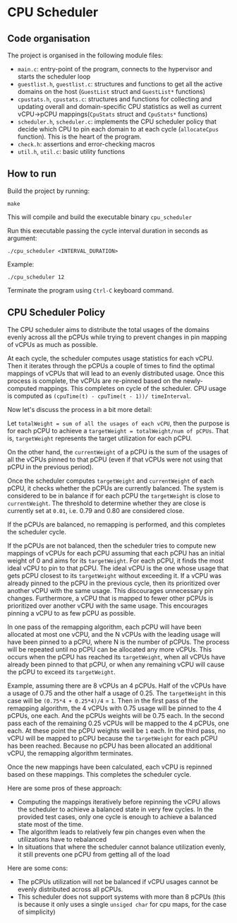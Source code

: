 # CPU Scheduler

## Code organisation

The project is organised in the following module files:

- `main.c`: entry-point of the program, connects to the hypervisor and starts the scheduler loop
- `guestlist.h`, `guestlist.c`: structures and functions to get all the active domains on the host (`GuestList` struct and `GuestList*` functions)
- `cpustats.h`, `cpustats.c`: structures and functions for collecting and updating overall and domain-specific CPU statistics as well as current vCPU->pCPU mappings(`CpuStats` struct and `CpuStats*` functions)
- `scheduler.h`, `scheduler.c`: implements the CPU scheduler policy that decide which CPU to pin each domain to at each cycle (`allocateCpus` function). This is the heart of the program.
- `check.h`: assertions and error-checking macros
- `util.h`, `util.c`: basic utility functions

## How to run

Build the project by running:

```
make
```
This will compile and build the executable binary `cpu_scheduler`

Run this executable passing the cycle interval duration in seconds as argument:
```
./cpu_scheduler <INTERVAL_DURATION>
```
Example:
```
./cpu_scheduler 12
```
Terminate the program using `Ctrl-C` keyboard command.

## CPU Scheduler Policy

The CPU scheduler aims to distribute the total usages of the domains
evenly across all the pCPUs while trying to prevent changes in pin mapping of
vCPUs as much as possible.

At each cycle, the scheduler computes usage statistics for each vCPU. Then it
iterates through the pCPUs a couple of times to find the optimal mappings of vCPUs
that will lead to an evenly distributed usage. Once this process is complete,
the vCPUs are re-pinned based on the newly-computed mappings. This completes
on cycle of the scheduler. CPU usage is computed as `(cpuTime(t) - cpuTime(t - 1))/ timeInterval`.

Now let's discuss the process in a bit more detail:

Let `totalWeight = sum of all the usages of each vCPU`, then the purpose is for each pCPU to achieve a `targetWeight = totalWeight/num of pCPUs`. That is, `targetWeight` represents the target utilization for each pCPU.

On the other hand, the `currentWeight` of a pCPU is the sum of the usages of all
the vCPUs pinned to that pCPU (even if that vCPUs were not using that pCPU in the previous period).

Once the scheduler computes `targetWeight` and `currentWeight` of each pCPU, it checks
whether the pCPUs are currently balanced. The system is considered to be in balance if
for each pCPU the `targetWeight` is close to `currentWeight`. The threshold to determine whether they are close is currently set at `0.01`, i.e. 0.79 and 0.80 are considered close.

If the pCPUs are balanced, no remapping is performed, and this completes the scheduler cycle.

If the pCPUs are not balanced, then the scheduler tries to compute new mappings of vCPUs for each pCPU assuming that each pCPU has an initial weight of 0 and aims for its `targetWeight`. For each pCPU, it finds the most ideal vCPU to pin to that pCPU. The ideal vCPU is the one whose usage that gets pCPU closest to its `targetWeight` without exceeding it. If a vCPU was already pinned to the pCPU in the previous cycle, then its prioritized over another vCPU with the same usage. This discourages unnecessary pin changes. Furthermore, a vCPU that is mapped to fewer other pCPUs is prioritized over another vCPU with the same usage. This encourages pinning a vCPU to as few pCPU as possible.

In one pass of the remapping algorithm, each pCPU will have been allocated at most one vCPU, and the N vCPUs with the leading usage will have been pinned to a pCPU, where N is the number of pCPUs. The process will be repeated until no pCPU can be allocated any more vCPUs. This occurs when the pCPU has reached its `targetWeight`, when all vCPUs have already been pinned to that pCPU, or when any remaining vCPU will cause the pCPU to exceed its `targetWeight`.

Example, assuming there are 8 vCPUs an 4 pCPUs. Half of the vCPUs have a usage of 0.75 and the other half a usage of 0.25. The `targetWeight` in this case will be `(0.75*4 + 0.25*4)/4` = `1`.
Then in the first pass of the remapping algorithm,
the 4 vCPUs with 0.75 usage will be pinned to the 4 pCPUs, one each. And the pCPUs weights will be 0.75 each. In the second pass each of the remaining 0.25 vCPUs will be mapped to the 4 pCPUs, one each. At these point the pCPU weights weill be `1` each. In the third pass, no vCPU will be mapped to pCPU because the `targetWeight` for each pCPU has been reached. Because no pCPU has been allocated an additional vCPU, the remapping algorithm terminates.

Once the new mappings have been calculated, each vCPU is repinned based on these mappings. This completes the scheduler cycle.

Here are some pros of these approach:
- Computing the mappings iteratively before repinning the vCPU allows the scheduler to achieve a balanced state in very few cycles. In the provided test cases, only one cycle is enough to achieve a balanced state most of the time.
- The algorithm leads to relatively few pin changes even when the utilizations have to rebalanced
- In situations that where the scheduler cannot balance utilization evenly, it still prevents one pCPU from getting all of the load


Here are some cons:
- The pCPUs utilization will not be balanced if vCPU usages cannot be evenly distributed across all pCPUs.
- This scheduler does not support systems with more than 8 pCPUs (this is because it only uses a single `unsiged char` for cpu maps, for the case of simplicity)